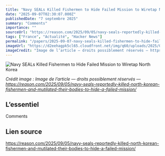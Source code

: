 ```yaml
---
title: "Navy SEALs Killed Fishermen to Hide Failed Mission to Wiretap North Korea"
date: "2025-09-07T02:30:07.000Z"
publishedDate: "7 septembre 2025"
summary: "Comments"
importance: ""
sourceUrl: "https://reason.com/2025/09/05/navy-seals-reportedly-killed-north-korean-fishermen-and-mutilated-their-bodies-to-hide-a-failed-mission/"
tags: ["France", "Actualité", "Hacker News"]
permalink: "/papers/2025-09-07-navy-seals-killed-fishermen-to-hide-failed-mission-to-wiretap-north-korea"
imageUrl: "https://d2eehagpk5cl65.cloudfront.net/img/q60/uploads/2025/09/zumaamericassixteen880433-scaled.jpg"
imageCredit: "Image de l’article — droits possiblement réservés — https://reason.com/2025/09/05/navy-seals-reportedly-killed-north-korean-fishermen-and-mutilated-their-bodies-to-hide-a-failed-mission/"
---
```


![Navy SEALs Killed Fishermen to Hide Failed Mission to Wiretap North Korea](https://d2eehagpk5cl65.cloudfront.net/img/q60/uploads/2025/09/zumaamericassixteen880433-scaled.jpg)

*Crédit image : Image de l’article — droits possiblement réservés — https://reason.com/2025/09/05/navy-seals-reportedly-killed-north-korean-fishermen-and-mutilated-their-bodies-to-hide-a-failed-mission/*

## L’essentiel

Comments

## Lien source

https://reason.com/2025/09/05/navy-seals-reportedly-killed-north-korean-fishermen-and-mutilated-their-bodies-to-hide-a-failed-mission/
